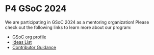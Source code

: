 # P4 GSoC 2024

We are participating in GSoC 2024 as a mentoring organization! Please check out the following links to learn more about our program:

- [GSoC org profile](https://summerofcode.withgoogle.com/programs/2024/organizations/the-p4-language-consortium)
- [Ideas List](https://github.com/p4lang/gsoc/wiki/2024-ideas-list)
- [Contributor Guidance](https://github.com/p4lang/gsoc/wiki/2024-contributor-guidance)
